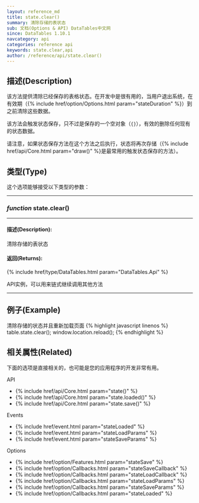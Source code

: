 ```yaml
---
layout: reference_md
title: state.clear()
summary: 清除存储的表状态
sub: 文档(Options & API) DataTables中文网
since: DataTables 1.10.1
navcategory: api
categories: reference api
keywords: state.clear,api
author: /reference/api/state.clear()
---
```




## 描述(Description)

该方法提供清除已经保存的表格状态。在开发中是很有用的，当用户退出系统，在有效期（{% include href/option/Options.html param="stateDuration" %}）到之前清除这些数据。

该方法会触发状态保存，只不过是保存的一个空对象（`{}`），有效的删除任何现有的状态数据。

请注意，如果状态保存方法在这个方法之后执行，状态将再次存储（{% include href/api/Core.html param="draw()" %}是最常用的触发状态保存的方法）。


## 类型(Type)
这个选项能够接受以下类型的参数：

---
    
### _function_ **state.clear()**   

---

#### 描述(Description):
清除存储的表状态

#### 返回(Returns):
{% include href/type/DataTables.html param="DataTables.Api" %}

API实例，可以用来链式继续调用其他方法

--- 
    
## 例子(Example)

清除存储的状态并且重新加载页面
{% highlight javascript linenos %}
table.state.clear();
window.location.reload();
{% endhighlight %}



## 相关属性(Related)
下面的选项是直接相关的，也可能是您的应用程序的开发非常有用。

API

- {% include href/api/Core.html param="state()" %}
- {% include href/api/Core.html param="state.loaded()" %}
- {% include href/api/Core.html param="state.save()" %}

Events

- {% include href/event.html param="stateLoaded" %}
- {% include href/event.html param="stateLoadParams" %}
- {% include href/event.html param="stateSaveParams" %}

Options

- {% include href/option/Features.html param="stateSave" %}
- {% include href/option/Callbacks.html param="stateSaveCallback" %}
- {% include href/option/Callbacks.html param="stateLoadCallback" %}
- {% include href/option/Callbacks.html param="stateLoadParams" %}
- {% include href/option/Callbacks.html param="stateSaveParams" %}
- {% include href/option/Callbacks.html param="stateLoaded" %}

